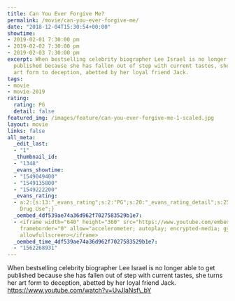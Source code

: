 ```yaml
---
title: Can You Ever Forgive Me?
permalink: /movie/can-you-ever-forgive-me/
date: "2018-12-04T15:30:54+00:00"
showtime:
- 2019-02-01 7:30:00 pm
- 2019-02-02 7:30:00 pm
- 2019-02-03 7:30:00 pm
excerpt: When bestselling celebrity biographer Lee Israel is no longer able to get
  published because she has fallen out of step with current tastes, she turns her
  art form to deception, abetted by her loyal friend Jack.
tags:
- movie
- movie-2019
rating:
  rating: PG
  detail: false
featured_img: /images/feature/can-you-ever-forgive-me-1-scaled.jpg
layout: movie
links: false
all_meta:
  _edit_last:
  - "1"
  _thumbnail_id:
  - "1348"
  _evans_showtime:
  - "1549049400"
  - "1549135800"
  - "1549222200"
  _evans_rating:
  - a:2:{s:13:"_evans_rating";s:2:"PG";s:20:"_evans_rating_detail";s:25:"Coarse Language,
    Drug Use";}
  _oembed_4df539ae74a36d962f7027583529b1e7:
  - <iframe width="640" height="360" src="https://www.youtube.com/embed/UvJIaNsf_bY?feature=oembed"
    frameborder="0" allow="accelerometer; autoplay; encrypted-media; gyroscope; picture-in-picture"
    allowfullscreen></iframe>
  _oembed_time_4df539ae74a36d962f7027583529b1e7:
  - "1562268931"
---
```


When bestselling celebrity biographer Lee Israel is no longer able to get published because she has fallen out of step with current tastes, she turns her art form to deception, abetted by her loyal friend Jack. https://www.youtube.com/watch?v=UvJIaNsf\_bY